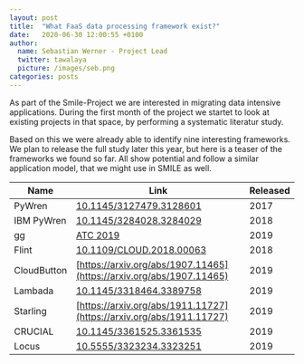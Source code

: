 ```yaml
---
layout: post
title:  "What FaaS data processing framework exist?"
date:   2020-06-30 12:00:55 +0100
author:
  name: Sebastian Werner - Project Lead
  twitter: tawalaya
  picture: /images/seb.png
categories: posts
---
```

As part of the Smile-Project we are interested in migrating data intensive applications. During the first month of the project we startet to look at existing projects in that space, by performing a systematic literatur study.

Based on this we were already able to identify nine interesting frameworks. We plan to release the full study later this year, but here is a teaser of the frameworks we found so far. All show potential and follow a similar application model, that we might use in SMILE as well.


| Name        | Link                                                                     | Released |
|-------------|--------------------------------------------------------------------------|----------|
| PyWren      | [10.1145/3127479.3128601](https://doi.org/10.1145/3127479.3128601)       |  2017    |
| IBM PyWren  | [10.1145/3284028.3284029](https://doi.org/10.1145/3284028.3284029)       |  2018    |
| gg          | [ATC 2019](https://www.usenix.org/conference/atc19/presentation/fouladi) |  2019    |
| Flint       | [10.1109/CLOUD.2018.00063](https://doi.org/10.1109/CLOUD.2018.00063)     |  2018    |
| CloudButton | [https://arxiv.org/abs/1907.11465](https://arxiv.org/abs/1907.11465)     |  2019    |
| Lambada     | [10.1145/3318464.3389758](https://doi.org/10.1145/3318464.3389758)       |  2019    |
| Starling    | [https://arxiv.org/abs/1911.11727](https://arxiv.org/abs/1911.11727)     |  2019    |
| CRUCIAL     | [10.1145/3361525.3361535](https://doi.org/10.1145/3361525.3361535)       |  2019    |
| Locus       | [10.5555/3323234.3323251](https://doi.org/10.5555/3323234.3323251)       | 2019     |
